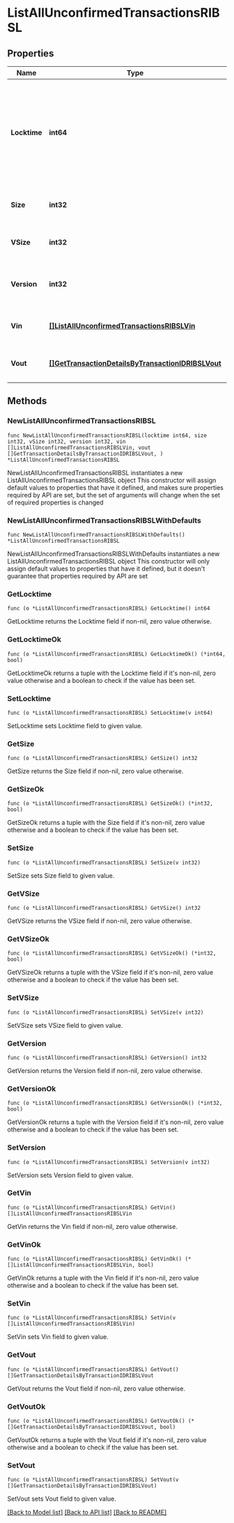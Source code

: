 # ListAllUnconfirmedTransactionsRIBSL

## Properties

Name | Type | Description | Notes
------------ | ------------- | ------------- | -------------
**Locktime** | **int64** | Represents the locktime on the transaction on the specific blockchain, i.e. the blockheight at which the transaction is valid. | 
**Size** | **int32** | Represents the total size of this transaction. | 
**VSize** | **int32** | Represents the virtual size of this transaction. | 
**Version** | **int32** | Represents the transaction&#39;s version number. | 
**Vin** | [**[]ListAllUnconfirmedTransactionsRIBSLVin**](ListAllUnconfirmedTransactionsRIBSLVin.md) | Represents the transaction inputs. | 
**Vout** | [**[]GetTransactionDetailsByTransactionIDRIBSLVout**](GetTransactionDetailsByTransactionIDRIBSLVout.md) | Represents the transaction outputs. | 

## Methods

### NewListAllUnconfirmedTransactionsRIBSL

`func NewListAllUnconfirmedTransactionsRIBSL(locktime int64, size int32, vSize int32, version int32, vin []ListAllUnconfirmedTransactionsRIBSLVin, vout []GetTransactionDetailsByTransactionIDRIBSLVout, ) *ListAllUnconfirmedTransactionsRIBSL`

NewListAllUnconfirmedTransactionsRIBSL instantiates a new ListAllUnconfirmedTransactionsRIBSL object
This constructor will assign default values to properties that have it defined,
and makes sure properties required by API are set, but the set of arguments
will change when the set of required properties is changed

### NewListAllUnconfirmedTransactionsRIBSLWithDefaults

`func NewListAllUnconfirmedTransactionsRIBSLWithDefaults() *ListAllUnconfirmedTransactionsRIBSL`

NewListAllUnconfirmedTransactionsRIBSLWithDefaults instantiates a new ListAllUnconfirmedTransactionsRIBSL object
This constructor will only assign default values to properties that have it defined,
but it doesn't guarantee that properties required by API are set

### GetLocktime

`func (o *ListAllUnconfirmedTransactionsRIBSL) GetLocktime() int64`

GetLocktime returns the Locktime field if non-nil, zero value otherwise.

### GetLocktimeOk

`func (o *ListAllUnconfirmedTransactionsRIBSL) GetLocktimeOk() (*int64, bool)`

GetLocktimeOk returns a tuple with the Locktime field if it's non-nil, zero value otherwise
and a boolean to check if the value has been set.

### SetLocktime

`func (o *ListAllUnconfirmedTransactionsRIBSL) SetLocktime(v int64)`

SetLocktime sets Locktime field to given value.


### GetSize

`func (o *ListAllUnconfirmedTransactionsRIBSL) GetSize() int32`

GetSize returns the Size field if non-nil, zero value otherwise.

### GetSizeOk

`func (o *ListAllUnconfirmedTransactionsRIBSL) GetSizeOk() (*int32, bool)`

GetSizeOk returns a tuple with the Size field if it's non-nil, zero value otherwise
and a boolean to check if the value has been set.

### SetSize

`func (o *ListAllUnconfirmedTransactionsRIBSL) SetSize(v int32)`

SetSize sets Size field to given value.


### GetVSize

`func (o *ListAllUnconfirmedTransactionsRIBSL) GetVSize() int32`

GetVSize returns the VSize field if non-nil, zero value otherwise.

### GetVSizeOk

`func (o *ListAllUnconfirmedTransactionsRIBSL) GetVSizeOk() (*int32, bool)`

GetVSizeOk returns a tuple with the VSize field if it's non-nil, zero value otherwise
and a boolean to check if the value has been set.

### SetVSize

`func (o *ListAllUnconfirmedTransactionsRIBSL) SetVSize(v int32)`

SetVSize sets VSize field to given value.


### GetVersion

`func (o *ListAllUnconfirmedTransactionsRIBSL) GetVersion() int32`

GetVersion returns the Version field if non-nil, zero value otherwise.

### GetVersionOk

`func (o *ListAllUnconfirmedTransactionsRIBSL) GetVersionOk() (*int32, bool)`

GetVersionOk returns a tuple with the Version field if it's non-nil, zero value otherwise
and a boolean to check if the value has been set.

### SetVersion

`func (o *ListAllUnconfirmedTransactionsRIBSL) SetVersion(v int32)`

SetVersion sets Version field to given value.


### GetVin

`func (o *ListAllUnconfirmedTransactionsRIBSL) GetVin() []ListAllUnconfirmedTransactionsRIBSLVin`

GetVin returns the Vin field if non-nil, zero value otherwise.

### GetVinOk

`func (o *ListAllUnconfirmedTransactionsRIBSL) GetVinOk() (*[]ListAllUnconfirmedTransactionsRIBSLVin, bool)`

GetVinOk returns a tuple with the Vin field if it's non-nil, zero value otherwise
and a boolean to check if the value has been set.

### SetVin

`func (o *ListAllUnconfirmedTransactionsRIBSL) SetVin(v []ListAllUnconfirmedTransactionsRIBSLVin)`

SetVin sets Vin field to given value.


### GetVout

`func (o *ListAllUnconfirmedTransactionsRIBSL) GetVout() []GetTransactionDetailsByTransactionIDRIBSLVout`

GetVout returns the Vout field if non-nil, zero value otherwise.

### GetVoutOk

`func (o *ListAllUnconfirmedTransactionsRIBSL) GetVoutOk() (*[]GetTransactionDetailsByTransactionIDRIBSLVout, bool)`

GetVoutOk returns a tuple with the Vout field if it's non-nil, zero value otherwise
and a boolean to check if the value has been set.

### SetVout

`func (o *ListAllUnconfirmedTransactionsRIBSL) SetVout(v []GetTransactionDetailsByTransactionIDRIBSLVout)`

SetVout sets Vout field to given value.



[[Back to Model list]](../README.md#documentation-for-models) [[Back to API list]](../README.md#documentation-for-api-endpoints) [[Back to README]](../README.md)


